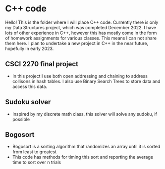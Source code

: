 
# C++ code
Hello! This is the folder where I will place C++ code. Currently there is only my Data Structures project, which was completed December 2022. I have lots of other experience in 
C++, however this has mostly come in the form of homework assignments for various classes. This means I can not share them here. I plan to undertake a new project in C++ in the near
future, hopefully in early 2023.

## CSCI 2270 final project
- In this project I use both open addressing and chaining to address collisons in hash tables. I also use Binary Search Trees to store data and access this data.

## Sudoku solver
- Inspired by my discrete math class, this solver will solve any sudoku, if possible

## Bogosort
- Bogosort is a sorting algorithm that randomizes an array until it is sorted from least to greatest
- This code has methods for timing this sort and reporting the average time to sort over n trials


